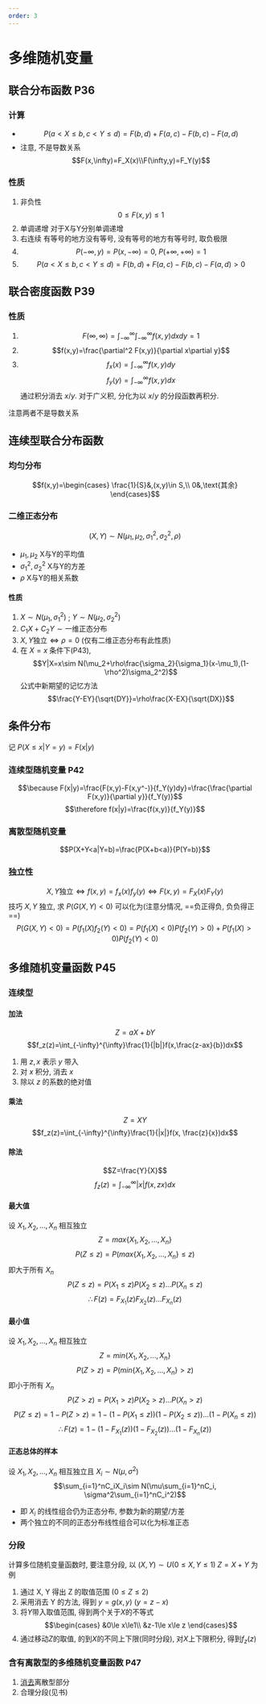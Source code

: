 ```yaml
---
order: 3
---
```


# 多维随机变量
## 联合分布函数 P36
### 计算
* $$P(a<X\le b,c<Y\le d)=F(b,d)+F(a,c)-F(b,c)-F(a,d)$$
* 注意, 不是导数关系 
$$F(x,\infty)=F_X(x)\\F(\infty,y)=F_Y(y)$$
### 性质
1. 非负性
$$0\le F(x,y)\le 1$$
2. 单调递增
对于X与Y分别单调递增
3. 右连续
有等号的地方没有等号, 没有等号的地方有等号时, 取负极限
4. $$P(-\infty,y)=P(x,-\infty)=0,\;P(+\infty,+\infty)=1$$
5. $$P(a<X\le b,c<Y\le d)=F(b,d)+F(a,c)-F(b,c)-F(a,d)>0$$
## 联合密度函数 P39
### 性质
1. $$F(\infty,\infty)=\int_{-\infty}^{\infty}\int_{-\infty}^{\infty} f(x,y)dx dy=1$$
2. $$f(x,y)=\frac{\partial^2 F(x,y)}{\partial x\partial y}$$
3.  $$f_x(x)=\int_{-\infty}^{\infty}f(x,y)dy$$
$$f_y(y)=\int_{-\infty}^{\infty}f(x,y)dx$$
通过积分消去 $x/y$. 对于广义积, 分化为以 $x/y$ 的分段函数再积分. 

注意两者不是导数关系
## 连续型联合分布函数
### 均匀分布
$$f(x,y)=\begin{cases}
\frac{1}{S}&,(x,y)\in S,\\
0&,\text{其余}
\end{cases}$$
### 二维正态分布
$$(X,Y)\sim N(\mu_1,\mu_2,\sigma_1^2,\sigma_2^2,\rho)$$
* $\mu_1,\mu_2$ X与Y的平均值
* $\sigma_1^2,\sigma_2^2$ X与Y的方差
* $\rho$ X与Y的相关系数
#### 性质
1. $X\sim N(\mu_1,\sigma_1^2)$ ; $Y\sim N(\mu_2,\sigma_2^2)$
2. $C_1X+C_2Y\sim \text{一维正态分布}$
3. $X,Y\text{独立}\iff \rho=0$ (仅有二维正态分布有此性质)
4. 在 $X=x$ 条件下(P43), 
$$Y|X=x\sim N(\mu_2+\rho\frac{\sigma_2}{\sigma_1}(x-\mu_1),(1-\rho^2)\sigma_2^2)$$
公式中新期望的记忆方法
$$\frac{Y-EY}{\sqrt{DY}}=\rho\frac{X-EX}{\sqrt{DX}}$$
## 条件分布
记 $P(X\le x|Y=y)=F(x|y)$
### 连续型随机变量 P42
$$\because F(x|y)=\frac{F(x,y)-F(x,y^-)}{f_Y(y)dy}=\frac{\frac{\partial F(x,y)}{\partial y}}{f_Y(y)}$$ 
$$\therefore f(x|y)=\frac{f(x,y)}{f_Y(y)}$$
### 离散型随机变量
$$P(X+Y<a|Y=b)=\frac{P(X+b<a)}{P(Y=b)}$$
### 独立性
$$X,Y\text{独立}\iff f(x,y)=f_x(x)f_y(y)\iff F(x,y)=F_X(x)F_Y(y)$$
技巧
$X,Y$ 独立, 求 $P(G(X,Y)<0)$
可以化为(注意分情况, ==负正得负, 负负得正==) 
$$P(G(X,Y)<0)=P(f_1(X)f_2(Y)<0)=P(f_1(X)<0)P(f_2(Y)>0)+P(f_1(X)>0)P(f_2(Y)<0)$$
## 多维随机变量函数 P45
### 连续型
#### 加法
$$Z=aX+bY$$
$$f_z(z)=\int_{-\infty}^{\infty}\frac{1}{|b|}f(x,\frac{z-ax}{b})dx$$
1. 用 $z,x$ 表示 $y$ 带入
2. 对 $x$ 积分, 消去 $x$
3. 除以 $z$ 的系数的绝对值
#### 乘法
$$Z=XY$$
$$f_z(z)=\int_{-\infty}^{\infty}\frac{1}{|x|}f(x, \frac{z}{x})dx$$
#### 除法
$$Z=\frac{Y}{X}$$
$$f_z(z)=\int_{-\infty}^{\infty}|x|f(x,zx)dx$$
#### 最大值
设 $X_1,X_2,...,X_n$ 相互独立
$$Z=max\{X_1,X_2,...,X_n\}$$
$$P(Z\le z)=P(max\{X_1,X_2,...,X_n\}\le z)$$ 
即大于所有 $X_n$
$$P(Z\le z)=P(X_1\le z)P(X_2\le z)...P(X_n\le z)$$
$$\therefore F(z)=F_{X_1}(z)F_{X_2}(z)...F_{X_n}(z)$$
#### 最小值
设 $X_1,X_2,...,X_n$ 相互独立
$$Z=min\{X_1,X_2,...,X_n\}$$
$$P(Z> z)=P(min\{X_1,X_2,...,X_n\}> z)$$
即小于所有 $X_n$
$$P(Z> z)=P(X_1> z)P(X_2> z)...P(X_n> z)$$
$$P(Z\le z)=1-P(Z>z)=1-(1-P(X_1\le z))(1-P(X_2\le z))...(1-P(X_n\le z))$$
$$\therefore F(z)=1-(1-F_{X_1}(z))(1-F_{X_2}(z))...(1-F_{X_n}(z))$$
#### 正态总体的样本
设 $X_1,X_2,...,X_n$ 相互独立且 $X_i\sim N(\mu, \sigma^2)$
$$\sum_{i=1}^nC_iX_i\sim N(\mu\sum_{i=1}^nC_i, \sigma^2\sum_{i=1}^nC_i^2)$$
* 即 $X_i$ 的线性组合仍为正态分布, 参数为新的期望/方差
* 两个独立的不同的正态分布线性组合可以化为标准正态
### 分段
计算多位随机变量函数时, 要注意分段, 以 $(X,Y)\sim U(0\le X,Y\le1)\;Z=X+Y$ 为例
1. 通过 X, Y 得出 Z 的取值范围 ($0\le Z\le2$)
2. 采用消去 Y 的方法, 得到 $y=g(x,y)$ ($y=z-x$)
3. 将$Y$带入取值范围, 得到两个关于$X$的不等式 
$$\begin{cases}
&0\le x\le1\\
&z-1\le x\le z
\end{cases}$$
4. 通过移动$Z$的取值, 的到$X$的不同上下限(同时分段), 对$X$上下限积分, 得到$f_z(z)$ 
### 含有离散型的多维随机变量函数 P47
1. [消去](#离散型随机变量)离散型部分
2. 合理分段(见书)